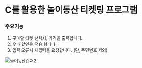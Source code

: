 # C를 활용한 놀이동산 티켓팅 프로그램


### 주요기능
 1. 구매할 티켓 선택시, 가격을 출력합니다.
 2. 우대 할인을 적용 합니다.
 3. 입력 오류시 재입력을 요청합니다. (단, 주민번호 제외)

![놀이동산캡쳐2](https://user-images.githubusercontent.com/95601950/159195226-f6ae943c-ac38-42e5-8a1d-8864623bdd64.png)
